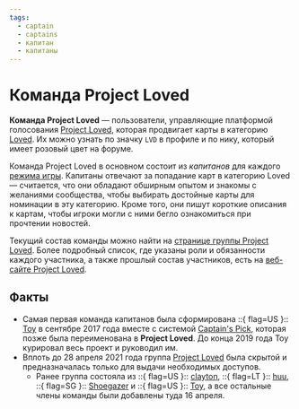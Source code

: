 ```yaml
---
tags:
  - captain
  - captains
  - капитан
  - капитаны
---
```


# Команда Project Loved

**Команда Project Loved** — пользователи, управляющие платформой голосования [Project Loved](/wiki/Community/Project_Loved), которая продвигает карты в категорию [Loved](/wiki/Beatmap/Category#loved). Их можно узнать по значку `LVD` в профиле и по нику, который имеет розовый цвет на форуме.

Команда Project Loved в основном состоит из *капитанов* для каждого [режима игры](/wiki/Game_mode). Капитаны отвечают за попадание карт в категорию Loved — считается, что они обладают обширным опытом и знакомы с желаниями сообщества, чтобы выбирать достойные карты для номинации в эту категорию. Кроме того, они пишут короткие описания к картам, чтобы игроки могли с ними бегло ознакомиться при прочтении новостей.

Текущий состав команды можно найти на [странице группы Project Loved](https://osu.ppy.sh/groups/31). Более подробный список, где указаны роли и обязанности каждого участника, а также прошлый состав участников, есть на [веб-сайте Project Loved](https://loved.sh/team).

## Факты

- Самая первая команда капитанов была сформирована ::{ flag=US }:: [Toy](https://osu.ppy.sh/users/2757689) в сентябре 2017 года вместе с системой [Captain's Pick](/wiki/Beatmap/History_of_Loved#captain's-pick-and-project-loved-(sep-2017-–-present)), которая позже была переименована в **Project Loved**. До конца 2019 года Toy курировал весь проект и руководил им.
- Вплоть до 28 апреля 2021 года группа [Project Loved](https://osu.ppy.sh/groups/31) была скрытой и предназначалась только для выдачи необходимых доступов.
  - Ранее группа состояла из ::{ flag=US }:: [clayton](https://osu.ppy.sh/users/3666350), ::{ flag=LT }:: [huu](https://osu.ppy.sh/users/6044237), ::{ flag=SG }:: [Shoegazer](https://osu.ppy.sh/users/2520707) и ::{ flag=US }:: [Toy](https://osu.ppy.sh/users/2757689), а все остальные члены команды были добавлены туда 16 апреля.
